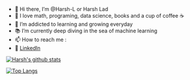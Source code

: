   <!--<div>
  <a href="https://www.linkedin.com/in/harsh-lad">
    <img src="https://img.shields.io/badge/LinkedIn-blue?style=for-the-badge&logo=linkedin&logoColor=white" alt="LinkedIn Badge"/>
  </a>
  <a href="https://www.kaggle.com/harshlad01">
    <img src="https://shields.io/badge/kaggle-blue?style=for-the-badge&logo=kaggle&logoColor=blue" alt="Kaggle Badge"/>
  </a>
  </div>-->
- 👋 Hi there, I’m @Harsh-L or Harsh Lad
- 👀 I love math, programing, data science, books and a cup of coffee :coffee:
- 🌱 I’m addicted to learning and growing everyday
- 📚 I’m currently deep diving in the sea of machine learning
- 📫 How to reach me :
- 🏢 [LinkedIn](https://www.linkedin.com/in/harsh-lad)
<a href= "https://www.linkedin.com/in/harsh-lad">
  </a> 

[![Harsh's github stats](https://github-readme-stats.vercel.app/api?username=Harsh-L&count_private=true&show_icons=true&theme=radical&hide_rank=false)](https://github.com/Harsh-L)

[![Top Langs](https://github-readme-stats.vercel.app/api/top-langs/?username=Harsh-L)](https://github.com/Harsh-L/github-readme-stats)
<!---
Harsh-L/Harsh-L is a ✨ special ✨ repository because its `README.md` (this file) appears on your GitHub profile.
You can click the Preview link to take a look at your changes.
--->
